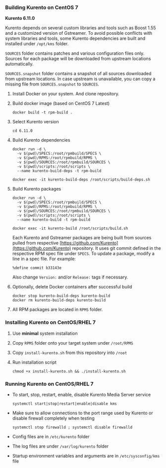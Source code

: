 ### Building Kurento on CentOS 7

**Kurento 6.11.0**

Kurento depends on several custom libraries and tools such as Boost 1.55 and a customized version of Gstreamer. To avoid possible conflicts with system libraries and tools, some Kurento dependencies are built and installed under `/opt/kms` folder.

`SOURCES` folder contains patches and various configuration files only. Sources for each package will be downloaded from upstream locations automatically.

`SOURCES.snapshot` folder contains a snapshot of all sources downloaded from upstream locations. In case upstream is unavailable, you can copy a missing file from `SOURCES.snapshot` to `SOURCES`.

1. Install Docker on your system. And clone repository.

2. Build docker image (based on CentOS 7 Latest)

	```
	docker build -t rpm-build .
	```
	
3. Select Kurento version

	```
	cd 6.11.0
	```
	
4. Build Kurento dependencies

	```
	docker run -d \
	  -v $(pwd)/SPECS:/root/rpmbuild/SPECS \
	  -v $(pwd)/RPMS:/root/rpmbuild/RPMS \
	  -v $(pwd)/SOURCES:/root/rpmbuild/SOURCES \
	  -v $(pwd)/scripts:/root/scripts \
	  --name kurento-build-deps -t rpm-build
	  
	docker exec -it kurento-build-deps /root/scripts/build-deps.sh
	```
	
5. Build Kurento packages

	```
	docker run -d \
	  -v $(pwd)/SPECS:/root/rpmbuild/SPECS \
	  -v $(pwd)/RPMS:/root/rpmbuild/RPMS \
	  -v $(pwd)/SOURCES:/root/rpmbuild/SOURCES \
	  -v $(pwd)/scripts:/root/scripts \
	  --name kurento-build -t rpm-build
	  
	docker exec -it kurento-build /root/scripts/build.sh
	```
	
	Each Kurento and Gstreamer packages are being built from sources pulled from respective [https://github.com/Kurento](https://github.com/Kurento) repository. It uses git commit defined in the respective RPM spec file under `SPECS`.
	To update a package, modify a line in a spec file. For example:
	
	```
	%define commit b33143e
	```
	
	Also change `Version:` and/or `Release:` tags if necessary.

6. Optionally, delete Docker containers after successful build

	```
	docker stop kurento-build-deps kurento-build
	docker rm kurento-build-deps kurento-build
	```

5. All RPM packages are located in `RPMS` folder.

### Installing Kurento on CentOS/RHEL 7

1. Use **minimal** system installation

2. Copy `RPMS` folder onto your target system under `/root/RPMS`

3. Copy `install-kurento.sh` from this repository into `/root`

4. Run installation script

	```
	chmod +x install-kurento.sh && ./install-kurento.sh
	```
	
### Running Kurento on CentOS/RHEL 7

* To start, stop, restart, enable, disable Kurento Media Server service

	```
	systemctl start|stop|restart|enable|disable kms
	```

* Make sure to allow connections to the port range used by Kurento or disable firewall completely when testing

	```
	systemctl stop firewalld ; systemctl disable firewalld
	```

* Config files are in `/etc/kurento` folder

* The log files are under `/var/log/kurento` folder

* Startup environment variables and arguments are in `/etc/sysconfig/kms` file
